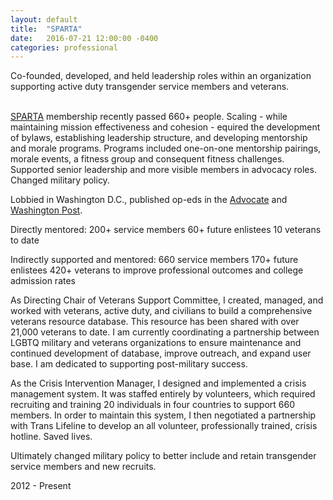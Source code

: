 ```yaml
---
layout: default
title:  "SPARTA"
date:   2016-07-21 12:00:00 -0400
categories: professional
---
```


Co-founded, developed, and held leadership roles within an organization supporting active duty transgender service members and veterans.
<br/>
<br/>

[SPARTA](https://spartapride.org/) membership recently passed 660+ people. Scaling - while maintaining mission effectiveness and cohesion - equired the development of bylaws, establishing leadership structure, and developing mentorship and morale programs. Programs included one-on-one mentorship pairings, morale events, a fitness group and consequent fitness challenges. Supported senior leadership and more visible members in advocacy roles. Changed military policy. 

Lobbied in Washington D.C., published op-eds in the [Advocate](https://www.advocate.com/commentary/2015/08/18/op-ed-mike-huckabees-revival-social-experiment-fallacy) and [Washington Post](https://www.washingtonpost.com/news/post-nation/wp/2017/07/27/i-am-a-transgender-veteran-the-military-gave-me-refuge-after-i-fled-my-conservative-hometown/?utm_term=.b7483a855ebd). 



Directly mentored:
  200+ service members
  60+ future enlistees
  10 veterans to date
  
Indirectly supported and mentored:
  660 service members
  170+ future enlistees
  420+ veterans to improve professional outcomes and college admission rates
  
  
As Directing Chair of Veterans Support Committee, I created, managed, and worked with veterans, active duty, and civilians to build a comprehensive veterans resource database. This resource has been shared with over 21,000 veterans to date. 
I am currently coordinating a partnership between LGBTQ military and veterans organizations to ensure maintenance and continued development of database, improve outreach, and expand user base. I am dedicated to supporting post-military success. 

As the Crisis Intervention Manager, I designed and implemented a crisis management system. It was staffed entirely by volunteers, which required recruiting and training 20 individuals in four countries to support 660 members. In order to maintain this system, I then negotiated a partnership with Trans Lifeline to develop an all volunteer, professionally trained, crisis hotline. Saved lives. 

Ultimately changed military policy to better include and retain transgender service members and new recruits.


2012 - Present
